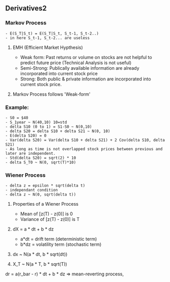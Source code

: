 ## Derivatives2

### Markov Process
	- E(S_T|S_t) = E(S_T|S_t, S_t-1, S_t-2..)
	- in here S_t-1, S_t-2... are useless

1. EMH (Efficient Market Hypthesis)
	- Weak form: Past returns or volume on stocks are not helpful to predict future price (Technical Analysis is not useful)
	- Semi-Strong: Publically available information are already incorporated into current stock price
	- Strong: Both public & private information are incorporated into current stock price.

2. Markov Process follows 'Weak-form'
### Example: 
	- S0 = $40
	- S_1year ~ N(40,10) 10=std
	- delta S10 (0 to 1) = S1-S0 ~ N(0,10)
	- delta S20 = delta S10 + delta S21 ~ N(0, 10)
	- E(delta S20) = 0
	- Var(delta S20) = Var(delta S10 + delta S21) + 2 Cov(delta S10, delta S21)
	- As long as time is not overlapped stock prices between previous and later are independent.
	- Std(delta S20) = sqrt(2) * 10
	- delta S_T0 ~ N(0, sqrt(T)*10)

### Wiener Process
	- delta z = epsilon * sqrt(delta t)
	- independant condition
	- delta z ~ N(0, sqrt(delta t))

1. Properties of a Wiener Process
	- Mean of [z(T) - z(0)] is 0
	- Variance of [z(T) - z(0)] is T
	
2. dX = a * dt + b * dz
	- a*dt = drift term (deterministic term)
	- b*dz = volatility term (stochastic term)
3. dx ~ N(a * dt, b * sqrt(dt))
4. X_T ~ N(a * T, b * sqrt(T))

dr = a(r_bar - r) * dt + b * dz => mean-reverting process,
